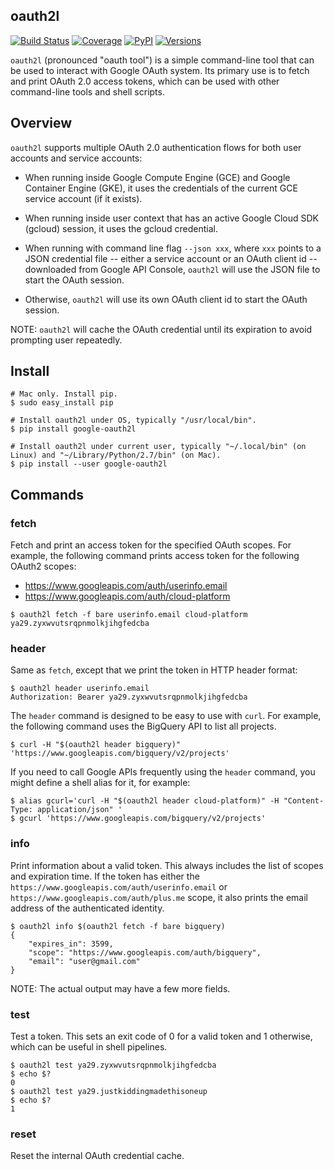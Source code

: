 oauth2l
-------

[![Build Status](https://travis-ci.org/google/oauth2l.svg?branch=master)](https://travis-ci.org/google/oauth2l)
[![Coverage](https://coveralls.io/repos/google/oauth2l/badge.svg?branch=master)](https://coveralls.io/r/google/oauth2l?branch=master)
[![PyPI](https://img.shields.io/pypi/v/google-oauth2l.svg)](https://pypi.python.org/pypi/google-oauth2l)
[![Versions](https://img.shields.io/pypi/pyversions/google-oauth2l.svg)](https://pypi.python.org/pypi/google-oauth2l)

`oauth2l` (pronounced "oauth tool") is a simple command-line tool that can be
used to interact with Google OAuth system. Its primary use is to fetch and
print OAuth 2.0 access tokens, which can be used with other command-line
tools and shell scripts.

## Overview

`oauth2l` supports multiple OAuth 2.0 authentication flows for both user
accounts and service accounts:

* When running inside Google Compute Engine (GCE) and Google Container
Engine (GKE), it uses the credentials of the current GCE service account
(if it exists).

* When running inside user context that has an active Google Cloud SDK
(gcloud) session, it uses the gcloud credential.

* When running with command line flag `--json xxx`, where `xxx` points to a
JSON credential file -- either a service account or an OAuth client id --
downloaded from Google API Console, `oauth2l` will use the JSON file to start
the OAuth session.

* Otherwise, `oauth2l` will use its own OAuth client id to start the OAuth
session.

NOTE: `oauth2l` will cache the OAuth credential until its expiration to avoid
prompting user repeatedly.

## Install

```
# Mac only. Install pip.
$ sudo easy_install pip

# Install oauth2l under OS, typically "/usr/local/bin".
$ pip install google-oauth2l

# Install oauth2l under current user, typically "~/.local/bin" (on Linux) and "~/Library/Python/2.7/bin" (on Mac).
$ pip install --user google-oauth2l
```

## Commands

### fetch

Fetch and print an access token for the specified OAuth scopes. For example,
the following command prints access token for the following OAuth2 scopes:

* https://www.googleapis.com/auth/userinfo.email
* https://www.googleapis.com/auth/cloud-platform

```
$ oauth2l fetch -f bare userinfo.email cloud-platform
ya29.zyxwvutsrqpnmolkjihgfedcba
```

### header

Same as `fetch`, except that we print the token in HTTP header format:

```
$ oauth2l header userinfo.email
Authorization: Bearer ya29.zyxwvutsrqpnmolkjihgfedcba
```

The `header` command is designed to be easy to use with `curl`. For example,
the following command uses the BigQuery API to list all projects.

```
$ curl -H "$(oauth2l header bigquery)" 'https://www.googleapis.com/bigquery/v2/projects'
```

If you need to call Google APIs frequently using the `header` command, you
might define a shell alias for it, for example:

```
$ alias gcurl='curl -H "$(oauth2l header cloud-platform)" -H "Content-Type: application/json" '
$ gcurl 'https://www.googleapis.com/bigquery/v2/projects'
```

### info

Print information about a valid token. This always includes the list of scopes
and expiration time. If the token has either the
`https://www.googleapis.com/auth/userinfo.email` or
`https://www.googleapis.com/auth/plus.me` scope, it also prints the email
address of the authenticated identity.

```
$ oauth2l info $(oauth2l fetch -f bare bigquery)
{
    "expires_in": 3599,
    "scope": "https://www.googleapis.com/auth/bigquery",
    "email": "user@gmail.com"
}
```

NOTE: The actual output may have a few more fields.

### test

Test a token. This sets an exit code of 0 for a valid token and 1 otherwise,
which can be useful in shell pipelines.

```
$ oauth2l test ya29.zyxwvutsrqpnmolkjihgfedcba
$ echo $?
0
$ oauth2l test ya29.justkiddingmadethisoneup
$ echo $?
1
```

### reset

Reset the internal OAuth credential cache.
